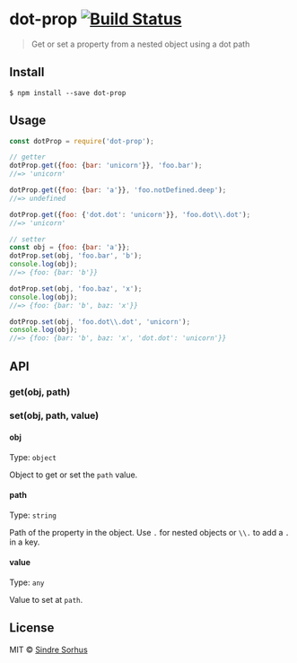# dot-prop [![Build Status](https://travis-ci.org/sindresorhus/dot-prop.svg?branch=master)](https://travis-ci.org/sindresorhus/dot-prop)

> Get or set a property from a nested object using a dot path


## Install

```
$ npm install --save dot-prop
```


## Usage

```js
const dotProp = require('dot-prop');

// getter
dotProp.get({foo: {bar: 'unicorn'}}, 'foo.bar');
//=> 'unicorn'

dotProp.get({foo: {bar: 'a'}}, 'foo.notDefined.deep');
//=> undefined

dotProp.get({foo: {'dot.dot': 'unicorn'}}, 'foo.dot\\.dot');
//=> 'unicorn'

// setter
const obj = {foo: {bar: 'a'}};
dotProp.set(obj, 'foo.bar', 'b');
console.log(obj);
//=> {foo: {bar: 'b'}}

dotProp.set(obj, 'foo.baz', 'x');
console.log(obj);
//=> {foo: {bar: 'b', baz: 'x'}}

dotProp.set(obj, 'foo.dot\\.dot', 'unicorn');
console.log(obj);
//=> {foo: {bar: 'b', baz: 'x', 'dot.dot': 'unicorn'}}
```


## API

### get(obj, path)

### set(obj, path, value)

#### obj

Type: `object`

Object to get or set the `path` value.

#### path

Type: `string`

Path of the property in the object. Use `.` for nested objects or `\\.` to add a `.` in a key.

#### value

Type: `any`

Value to set at `path`.


## License

MIT © [Sindre Sorhus](http://sindresorhus.com)
